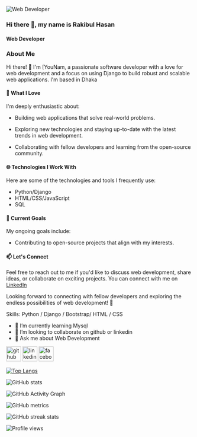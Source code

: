 ![Web Developer](https://scontent.fdac147-1.fna.fbcdn.net/v/t39.30808-6/370109294_3666181813662127_3055339958122980534_n.jpg?_nc_cat=110&ccb=1-7&_nc_sid=a2f6c7&_nc_eui2=AeGaFsUE7-MaUKF0KOPyAWM28rj0-qktVn3yuPT6qS1WfahAsLywSxVFLMpH2Bprjh928mEgjpRwztfWA4QpRWci&_nc_ohc=Q-rShNj3w_4AX8ulObW&_nc_ht=scontent.fdac147-1.fna&oh=00_AfAUD-Nh_2gczjUj1jdx0BA6QI_O20o-UbFPxy6mVE13Xw&oe=64FBECD3)
### Hi there 👋, my name is Rakibul Hasan
#### Web Developer


### About Me

Hi there! 👋 I'm [YouNam, a passionate software developer with a love for web development and a focus on using Django to build robust and scalable web applications. I'm based in Dhaka

#### 🚀 What I Love

I'm deeply enthusiastic about:

- Building web applications that solve real-world problems.

- Exploring new technologies and staying up-to-date with the latest trends in web development.

- Collaborating with fellow developers and learning from the open-source community.

#### 🌐 Technologies I Work With

Here are some of the technologies and tools I frequently use:

- Python/Django
- HTML/CSS/JavaScript
- SQL

#### 🌱 Current Goals

My ongoing goals include:

- Contributing to open-source projects that align with my interests.

#### 📫 Let's Connect

Feel free to reach out to me if you'd like to discuss web development, share ideas, or collaborate on exciting projects. You can connect with me on [LinkedIn](https://www.linkedin.com/in/rakibul-hasan-54a45313a/)

Looking forward to connecting with fellow developers and exploring the endless possibilities of web development! 🚀


Skills: Python / Django / Bootstrap/ HTML / CSS

- 🌱 I’m currently learning Mysql 
- 👯 I’m looking to collaborate on github or linkedin 
- 💬 Ask me about Web Development 


[<img src='https://cdn.jsdelivr.net/npm/simple-icons@3.0.1/icons/github.svg' alt='github' height='40'>](https://github.com/rocky-hasan)  [<img src='https://cdn.jsdelivr.net/npm/simple-icons@3.0.1/icons/linkedin.svg' alt='linkedin' height='40'>](https://www.linkedin.com/in/https://www.linkedin.com/in/rakibul-hasan-54a45313a//)  [<img src='https://cdn.jsdelivr.net/npm/simple-icons@3.0.1/icons/facebook.svg' alt='facebook' height='40'>](https://www.facebook.com/https://www.facebook.com/rakibulhasan.rocky.5891)  

[![Top Langs](https://github-readme-stats.vercel.app/api/top-langs/?username=rocky-hasan)](https://github.com/anuraghazra/github-readme-stats)

![GitHub stats](https://github-readme-stats.vercel.app/api?username=rocky-hasan&show_icons=true)  

![GitHub Activity Graph](https://activity-graph.herokuapp.com/graph?username=rocky-hasan)  

![GitHub metrics](https://metrics.lecoq.io/rocky-hasan)  

![GitHub streak stats](https://streak-stats.demolab.com/?user=rocky-hasan)  

![Profile views](https://gpvc.arturio.dev/rocky-hasan)  
